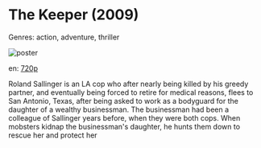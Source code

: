 # The Keeper (2009)

Genres: action, adventure, thriller

![poster](http://image.tmdb.org/t/p/w500/woe5usR12spT0S9ucvNp2njOM6v.jpg)

en:
  [720p](magnet:?xt=urn:btih:0E3CA2CF2ACB57BF652960FE237DD6024C6408D7&tr=udp://glotorrents.pw:6969/announce&tr=udp://tracker.opentrackr.org:1337/announce&tr=udp://torrent.gresille.org:80/announce&tr=udp://tracker.openbittorrent.com:80&tr=udp://tracker.coppersurfer.tk:6969&tr=udp://tracker.leechers-paradise.org:6969&tr=udp://p4p.arenabg.ch:1337&tr=udp://tracker.internetwarriors.net:1337)
  


Roland Sallinger is an LA cop who after nearly being killed by his greedy partner, and eventually being forced to retire for medical reasons, flees to San Antonio, Texas, after being asked to work as a bodyguard for the daughter of a wealthy businessman. The businessman had been a colleague of Sallinger years before, when they were both cops. When mobsters kidnap the businessman's daughter, he hunts them down to rescue her and protect her